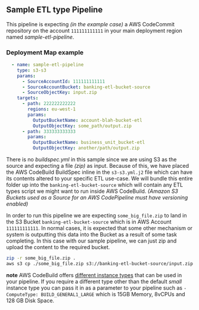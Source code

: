 ## Sample ETL type Pipeline

This pipeline is expecting *(in the example case)* a AWS CodeCommit repository on the account `111111111111` in your main deployment region named *sample-etl-pipeline*.

### Deployment Map example

```yaml
  - name: sample-etl-pipeline
    type: s3-s3
    params:
      - SourceAccountId: 111111111111
      - SourceAccountBucket: banking-etl-bucket-source
      - SourceObjectKey: input.zip
    targets:
      - path: 222222222222
        regions: eu-west-1
        params:
          OutputBucketName: account-blah-bucket-etl
          OutputObjectKey: some_path/output.zip
      - path: 333333333333
        params:
          OutputBucketName: business_unit_bucket-etl
          OutputObjectKey: another/path/output.zip
```


There is no *buildspec.yml* in this sample since we are using S3 as the source and expecting a file *(zip)* as input. Because of this, we have placed the AWS CodeBuild BuildSpec inline in the `s3-s3.yml.j2` file which can have its contents altered to your specific ETL use-case. We will bundle this entire folder up into the `banking-etl-bucket-source` which will contain any ETL types script we might want to run inside AWS CodeBuild. *(Amazon S3 Buckets used as a Source for an AWS CodePipeline must have versioning enabled)*

In order to run this pipeline we are expecting `some_big_file.zip` to land in the S3 Bucket `banking-etl-bucket-source` which is in AWS Account `111111111111`. In normal cases, it is expected that some other mechanism or system is outputting this data into the Bucket as a result of some task completing. In this case with our sample pipeline, we can just zip and upload the content to the required bucket.

```bash
zip -r some_big_file.zip .
aws s3 cp ./some_big_file.zip s3://banking-etl-bucket-source/input.zip
```

**note** AWS CodeBuild offers [different instance types](https://docs.aws.amazon.com/codebuild/latest/userguide/build-env-ref-compute-types.html) that can be used in your pipeline. If you require a different type other than the default *small* instance type you can pass it in as a parameter to your pipeline such as `- ComputeType: BUILD_GENERAL1_LARGE` which is 15GB Memory, 8vCPUs and 128 GB Disk Space.
